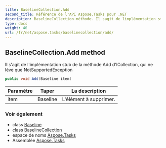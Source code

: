 ```yaml
---
title: BaselineCollection.Add
second_title: Référence de l'API Aspose.Tasks pour .NET
description: BaselineCollection méthode. Il sagit de limplémentation stub de la méthode Add dICollection qui ne lève que NotSupportedException
type: docs
weight: 40
url: /fr/net/aspose.tasks/baselinecollection/add/
---
```

## BaselineCollection.Add method

Il s'agit de l'implémentation stub de la méthode Add d'ICollection, qui ne lève que NotSupportedException

```csharp
public void Add(Baseline item)
```

| Paramètre | Taper | La description |
| --- | --- | --- |
| item | Baseline | L'élément à supprimer. |

### Voir également

* class [Baseline](../../baseline/)
* class [BaselineCollection](../)
* espace de noms [Aspose.Tasks](../../baselinecollection/)
* Assemblée [Aspose.Tasks](../../../)


